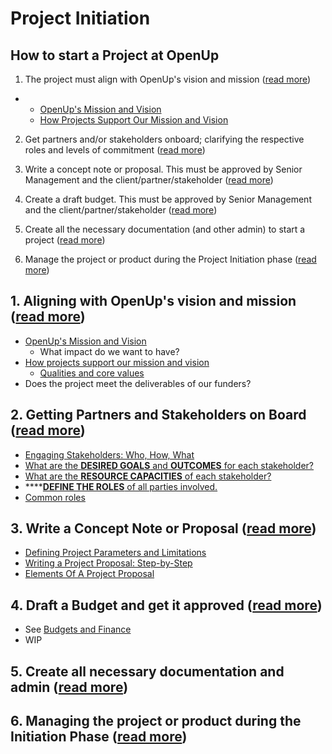 # Project Initiation

## How to start a Project at OpenUp

1. The project must align with OpenUp's vision and mission \([read more](openups-mission.md)\)

* * [OpenUp's Mission and Vision](openups-mission.md)
  * [How Projects Support Our Mission and Vision](how-projects-support-our-mission-and-vision.md)

2. Get partners and/or stakeholders onboard; clarifying the respective roles and levels of commitment \([read more](getting-partners-and-stakeholders-on-board.md)\)

3. Write a concept note or proposal. This must be approved by Senior Management and the client/partner/stakeholder \([read more](writing-a-concept-proposal.md)\)

4. Create a draft budget. This must be approved by Senior Management and the client/partner/stakeholder \([read more](../../how-we-work/budgets-and-finance/#links-to-templates)\)

5. Create all the necessary documentation \(and other admin\) to start a project \([read more](documentation.md)\)

6. Manage the project or product during the Project Initiation phase \([read more](management-during-the-project-initiation-phase.md)\)

## 1. Aligning with OpenUp's vision and mission \([read more](openups-mission.md)\)

* [OpenUp's Mission and Vision](openups-mission.md)
  * What impact do we want to have? 
* [How projects support our mission and vision](how-projects-support-our-mission-and-vision.md#what-are-the-qualities-that-make-a-project-align-with-openups-mission-and-vision-and-what-are-the-metrics-used-to-measure-them)
  * [Qualities and core values](how-projects-support-our-mission-and-vision.md#inform)
* Does the project meet the deliverables of our funders?

## 2. Getting Partners and Stakeholders on Board \([read more](getting-partners-and-stakeholders-on-board.md)\)

* [Engaging Stakeholders: Who, How, What](getting-partners-and-stakeholders-on-board.md#engaging-stakeholders)
* [What are the **DESIRED GOALS** and **OUTCOMES** for each stakeholder? ](getting-partners-and-stakeholders-on-board.md#1-what-are-the-desired-goals-and-outcomes-for-each-stakeholder)
* [What are the **RESOURCE CAPACITIES** of each stakeholder? ](getting-partners-and-stakeholders-on-board.md#2-what-are-the-resource-capacities-of-each-stakeholder)
* \*\*\*\*[**DEFINE THE ROLES** of all parties involved.](getting-partners-and-stakeholders-on-board.md#3-define-the-roles-of-all-parties-involved)
* [Common roles](getting-partners-and-stakeholders-on-board.md#common-roles-include)

## 3. Write a Concept Note or Proposal \([read more](writing-a-concept-proposal.md)\)

* [Defining Project Parameters and Limitations](defining-project-parameters-and-limitations.md)
* [Writing a Project Proposal: Step-by-Step](writing-a-concept-proposal.md)
* [Elements Of A Project Proposal](elements-of-a-project-proposal.md)

## 4. Draft a Budget and get it approved \([read more](../../how-we-work/budgets-and-finance/#links-to-templates)\)

* See [Budgets and Finance](../../how-we-work/budgets-and-finance/)
* WIP

## 5. Create all necessary documentation and admin \([read more](documentation.md)\)

## 6. Managing the project or product during the Initiation Phase \([read more](management-during-the-project-initiation-phase.md)\)








